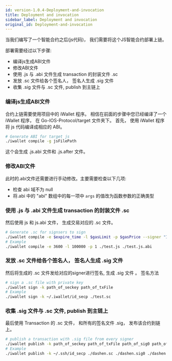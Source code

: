 ```yaml
---
id: version-1.0.4-Deployment-and-invocation
title: Deployment and invocation
sidebar_label: Deployment and invocation
original_id: Deployment-and-invocation
---
```


当我们编写了一个智能合约之后(js代码)， 我们需要将这个JS智能合约部署上链。

部署需要经过以下步骤:

- 编译js生成ABI文件
- 修改ABI文件
- 使用 .js 与 .abi 文件生成 transaction 的封装文件 .sc
- 发放 .sc 文件给各个签名人， 签名人生成 .sig 文件
- 收集 .sig 文件与 .sc 文件, publish 到主链上

### 编译js生成ABI文件
合约上链需要使用项目中的 iWallet 程序。 相信在前面的步骤中您已经编译了一个 iWallet 程序， 在 Go-IOS-Protocol/target 文件夹下。 
首先， 使用 iWallet 程序将 js 代码编译成相应的 ABI。

```bash
# Generate ABI for target js
./iwallet compile -g jsFilePath 
```

这个会生成 .js.abi 文件和 .js.after 文件。 

### 修改ABI文件
此时的.abi文件还需要进行手动修改。主要需要检查以下几项:  

- 检查 abi 域不为 null
- 将.abi 中的 "abi" 数组中的每一项中 ```args``` 的值改为函数参数的正确类型

### 使用 .js 与 .abi 文件生成 transaction 的封装文件 .sc

然后使用 js 和 js.abi 文件， 生成交易对应的 .sc 文件。

```bash
# Generate .sc for signsers to sign
./iwallet compile -e $expire_time -l $gasLimit -p $gasPrice --signer "ID0, ID1..." 
# Example 
./iwallet compile -e 3600 -l 100000 -p 1 ./test.js ./test.js.abi
```
### 发放 .sc 文件给各个签名人， 签名人生成 .sig 文件

然后将生成的 .sc 文件发给对应的signer进行签名, 生成 .sig 文件 。 
签名方法

```bash
# sign a .sc file with private key
./iwallet sign -k path_of_seckey path_of_txFile
# Example 
./iwallet sign -k ~/.iwallet/id_secp ./test.sc
```

### 收集 .sig 文件与 .sc 文件, publish 到主链上

最后使用 Transaction 的 .sc 文件， 和所有的签名文件 .sig， 发布该合约到链上。

```bash 
# publish a transaction with .sig file from every signer
./iwallet publish -k path_of_seckey path_of_txFile path_of_sig0 path_of_sig1 ... 
# Example
./iwallet publish -k ~/.ssh/id_secp ./dashen.sc ./dashen.sig0 ./dashen.sig1 
```